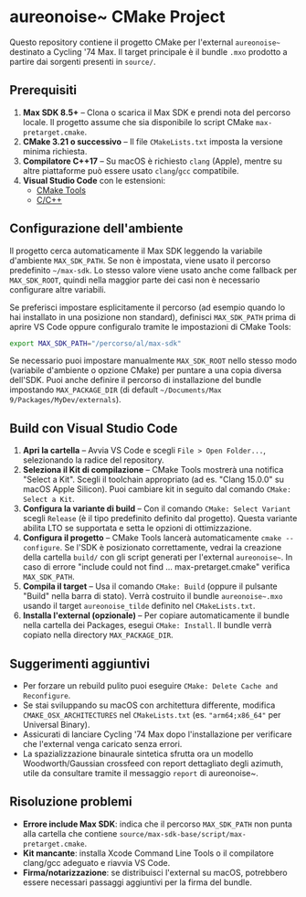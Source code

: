 # aureonoise~ CMake Project

Questo repository contiene il progetto CMake per l'external `aureonoise~` destinato a Cycling '74 Max. Il target principale è il bundle `.mxo` prodotto a partire dai sorgenti presenti in `source/`.

## Prerequisiti

1. **Max SDK 8.5+** – Clona o scarica il Max SDK e prendi nota del percorso locale. Il progetto assume che sia disponibile lo script CMake `max-pretarget.cmake`.
2. **CMake 3.21 o successivo** – Il file `CMakeLists.txt` imposta la versione minima richiesta.
3. **Compilatore C++17** – Su macOS è richiesto `clang` (Apple), mentre su altre piattaforme può essere usato `clang`/`gcc` compatibile.
4. **Visual Studio Code** con le estensioni:
   - [CMake Tools](https://marketplace.visualstudio.com/items?itemName=ms-vscode.cmake-tools)
   - [C/C++](https://marketplace.visualstudio.com/items?itemName=ms-vscode.cpptools)

## Configurazione dell'ambiente

Il progetto cerca automaticamente il Max SDK leggendo la variabile d'ambiente `MAX_SDK_PATH`. Se non è impostata, viene usato il percorso predefinito `~/max-sdk`. Lo stesso valore viene usato anche come fallback per `MAX_SDK_ROOT`, quindi nella maggior parte dei casi non è necessario configurare altre variabili.

Se preferisci impostare esplicitamente il percorso (ad esempio quando lo hai installato in una posizione non standard), definisci `MAX_SDK_PATH` prima di aprire VS Code oppure configuralo tramite le impostazioni di CMake Tools:

```bash
export MAX_SDK_PATH="/percorso/al/max-sdk"
```

Se necessario puoi impostare manualmente `MAX_SDK_ROOT` nello stesso modo (variabile d'ambiente o opzione CMake) per puntare a una copia diversa dell'SDK. Puoi anche definire il percorso di installazione del bundle impostando `MAX_PACKAGE_DIR` (di default `~/Documents/Max 9/Packages/MyDev/externals`).

## Build con Visual Studio Code

1. **Apri la cartella** – Avvia VS Code e scegli `File > Open Folder...`, selezionando la radice del repository.
2. **Seleziona il Kit di compilazione** – CMake Tools mostrerà una notifica "Select a Kit". Scegli il toolchain appropriato (ad es. "Clang 15.0.0" su macOS Apple Silicon). Puoi cambiare kit in seguito dal comando `CMake: Select a Kit`.
3. **Configura la variante di build** – Con il comando `CMake: Select Variant` scegli `Release` (è il tipo predefinito definito dal progetto). Questa variante abilita LTO se supportata e setta le opzioni di ottimizzazione.
4. **Configura il progetto** – CMake Tools lancerà automaticamente `cmake --configure`. Se l'SDK è posizionato correttamente, vedrai la creazione della cartella `build/` con gli script generati per l'external `aureonoise~`. In caso di errore "include could not find ... max-pretarget.cmake" verifica `MAX_SDK_PATH`.
5. **Compila il target** – Usa il comando `CMake: Build` (oppure il pulsante "Build" nella barra di stato). Verrà costruito il bundle `aureonoise~.mxo` usando il target `aureonoise_tilde` definito nel `CMakeLists.txt`.
6. **Installa l'external (opzionale)** – Per copiare automaticamente il bundle nella cartella dei Packages, esegui `CMake: Install`. Il bundle verrà copiato nella directory `MAX_PACKAGE_DIR`.

## Suggerimenti aggiuntivi

- Per forzare un rebuild pulito puoi eseguire `CMake: Delete Cache and Reconfigure`.
- Se stai sviluppando su macOS con architettura differente, modifica `CMAKE_OSX_ARCHITECTURES` nel `CMakeLists.txt` (es. `"arm64;x86_64"` per Universal Binary).
- Assicurati di lanciare Cycling '74 Max dopo l'installazione per verificare che l'external venga caricato senza errori.
- La spazializzazione binaurale sintetica sfrutta ora un modello Woodworth/Gaussian crossfeed con report dettagliato degli azimuth, utile da consultare tramite il messaggio `report` di aureonoise~.

## Risoluzione problemi

- **Errore include Max SDK**: indica che il percorso `MAX_SDK_PATH` non punta alla cartella che contiene `source/max-sdk-base/script/max-pretarget.cmake`.
- **Kit mancante**: installa Xcode Command Line Tools o il compilatore clang/gcc adeguato e riavvia VS Code.
- **Firma/notarizzazione**: se distribuisci l'external su macOS, potrebbero essere necessari passaggi aggiuntivi per la firma del bundle.
